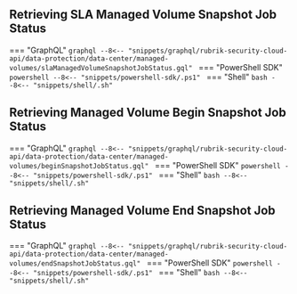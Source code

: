 ## Retrieving SLA Managed Volume Snapshot Job Status

=== "GraphQL"
    ```graphql
    --8<-- "snippets/graphql/rubrik-security-cloud-api/data-protection/data-center/managed-volumes/slaManagedVolumeSnapshotJobStatus.gql"
    ```
=== "PowerShell SDK"
    ```powershell
    --8<-- "snippets/powershell-sdk/.ps1"
    ```
=== "Shell"
    ```bash
    --8<-- "snippets/shell/.sh"
    ```

## Retrieving Managed Volume Begin Snapshot Job Status

=== "GraphQL"
    ```graphql
    --8<-- "snippets/graphql/rubrik-security-cloud-api/data-protection/data-center/managed-volumes/beginSnapshotJobStatus.gql"
    ```
=== "PowerShell SDK"
    ```powershell
    --8<-- "snippets/powershell-sdk/.ps1"
    ```
=== "Shell"
    ```bash
    --8<-- "snippets/shell/.sh"
    ```

## Retrieving Managed Volume End Snapshot Job Status

=== "GraphQL"
    ```graphql
    --8<-- "snippets/graphql/rubrik-security-cloud-api/data-protection/data-center/managed-volumes/endSnapshotJobStatus.gql"
    ```
=== "PowerShell SDK"
    ```powershell
    --8<-- "snippets/powershell-sdk/.ps1"
    ```
=== "Shell"
    ```bash
    --8<-- "snippets/shell/.sh"
    ```